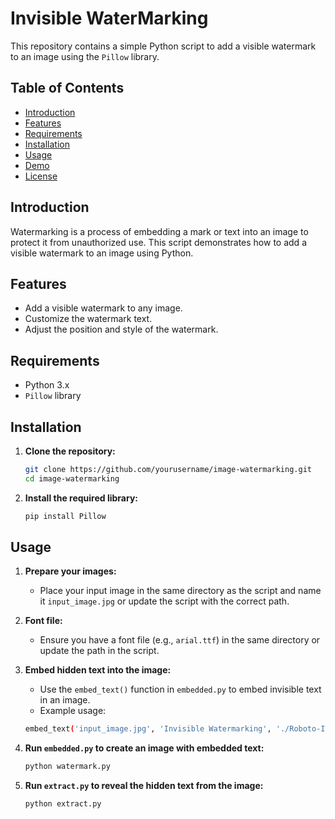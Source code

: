 # Invisible WaterMarking 

This repository contains a simple Python script to add a visible watermark to an image using the `Pillow` library.

## Table of Contents

- [Introduction](#Introduction)
- [Features](#Features)
- [Requirements](#requirements)
- [Installation](#installation)
- [Usage](#usage)
- [Demo](#demo)
- [License](#license)

## Introduction

Watermarking is a process of embedding a mark or text into an image to protect it from unauthorized use. This script demonstrates how to add a visible watermark to an image using Python.

## Features

- Add a visible watermark to any image.
- Customize the watermark text.
- Adjust the position and style of the watermark.

## Requirements

- Python 3.x
- `Pillow` library

## Installation

1. **Clone the repository:**
   ```sh
   git clone https://github.com/yourusername/image-watermarking.git
   cd image-watermarking
   
2. **Install the required library:**
   ```sh
   pip install Pillow

## Usage

1. **Prepare your images:**
   - Place your input image in the same directory as the script and name it `input_image.jpg` or update the script with the correct path.

2. **Font file:**
   - Ensure you have a font file (e.g., `arial.ttf`) in the same directory or update the path in the script.

3. **Embed hidden text into the image:**
   - Use the `embed_text()` function in `embedded.py` to embed invisible text in an image.
   - Example usage:
   ```sh
   embed_text('input_image.jpg', 'Invisible Watermarking', './Roboto-Italic.ttf', 30, 30, 'embedded_image.png')

4. **Run `embedded.py` to create an image with embedded text:**
      ```sh
      python watermark.py

5. **Run `extract.py` to reveal the hidden text from the image:**
     ```sh
     python extract.py


